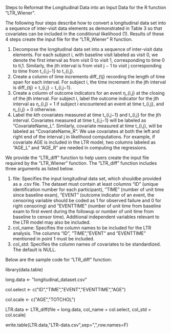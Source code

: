 Steps to Reformat the Longitudinal Data into an Input Data for the R function “LTR_Wiener”.

The following four steps describe how to convert a longitudinal data set into a sequence of inter-visit data elements as demonstrated in Table 3 so that covariates can be
included in the conditional likelihood (1). 
Results of these 4 steps create the input file for the “LTR_Wiener” R function.

1. Decompose the longitudinal data set into a sequence of inter-visit data elements.
   For each subject i, with baseline visit labeled as visit 0, we denote the first interval as from visit 0 to visit 1,
   corresponding to time 0 to ti,1. Similarly, the jth interval is from visit j − 1 to visit j corresponding to time from t_{i,j−1} to t_{i,j}.
2. Create a column of time increments diff_{tj} recording the length of time span for each interval.
   For subject i, the time increment in the jth interval is diff_{tj} = t_{i,j} − t_{i,j−1}.
3. Create a column of outcome indicators for an event η_{i,j} at the closing of the jth interval.
   For subject i, label the outcome indicator for the jth interval as η_{i,j} = 1 if subject i encountered an event at time t_{i,j}, and η_{i,j} = 0 otherwise.
4. Label the kth covariates measured at time t_{i,j−1} and t_{i,j} for the jth interval.
   Covariates measured at time t_{i,j−1} will be labeled as “CovariateName_L”.
   Similarly, covariate measured at time t_{i,j}, will be labeled as “CovariateName_R”.
   We use covariates at both the left and right end of the interval j in likelihood computations.
   For example, if covariate AGE is included in the LTR model, two columns labeled as “AGE_L” and “AGE_R” are needed in computing the regressions.
   
We provide the “LTR_diff” function to help users create the input file required by the “LTR_Wiener” function. 
The “LTR_diff” function includes three arguments as listed below.
1. file: Specifies the input longitudinal data set, which shouldbe provided as a .csv file.
   The dataset must contain at least columns “ID” (unique identification number for each participant), ”TIME” (number of unit time since baseline exam),
   ”EVENT” (outcome indicator of an event, the censoring variable should be coded as 1 for observed failure and 0 for right censoring) and
   ”EVENTTIME” (number of unit time from baseline exam to first event during the followup or number of unit time from baseline to
   censor time). Additional independent variables relevant to the LTR model may also be included.
2. col_name: Specifies the column names to be included for the LTR analysis.
   The columns “ID”, ”TIME”,”EVENT” and ”EVENTTIME” mentioned in point 1 must be included.
3. col_std: Specifies the column names of covariates to be standardized. The default is NULL.

Below are the sample code for “LTR_diff” function:

library(data.table)

long.data <- "longitudinal_dataset.csv"

col.select <- c("ID","TIME","EVENT","EVENTTIME","AGE")

col.scale <- c("AGE","TOTCHOL")

LTR.data <- LTR_diff(file = long.data, col_name = col.select, col_std = col.scale)

write.table(LTR.data,"LTR-data.csv",sep=",",row.names=F)

